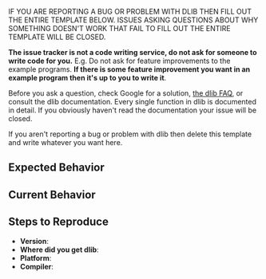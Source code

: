 IF YOU ARE REPORTING A BUG OR PROBLEM WITH DLIB THEN FILL OUT THE ENTIRE TEMPLATE BELOW.  ISSUES ASKING QUESTIONS ABOUT WHY SOMETHING DOESN'T WORK THAT FAIL TO FILL OUT THE ENTIRE TEMPLATE WILL BE CLOSED.

**The issue tracker is not a code writing service, do not ask for someone to write code for you.**  E.g. Do not ask for feature improvements to the example programs. **If there is some feature improvement you want in an example program then it's up to you to write it**.  

Before you ask a question, check Google for a solution, [the dlib FAQ](http://dlib.net/faq.html), or consult the dlib documentation.  Every single function in dlib is documented in detail.  If you obviously haven't read the documentation your issue will be closed.  

If you aren't reporting a bug or problem with dlib then delete this template and write whatever you want here.
 
<!-- ================================================================== -->
<!-- ==================  BUG/PROBLEM REPORT TEMPLATE ================== -->
<!-- ================================================================== -->


<!-- Delete the above instructions and then provide a general summary of the issue in the Title above.  Then fill out the template below.  FAILURE TO FILL OUT EVERY PART WILL RESULT IN YOUR ISSUE BEING CLOSED -->

## Expected Behavior
<!--- Tell us what should happen.  What were you doing?  What part of dlib are you using?  What do you think should happen? -->

## Current Behavior
<!--- Tell us what happens instead of the expected behavior.  If you get an error, include the entire error message in the bug report.  DO NOT POST SCREEN SHOTS.  Paste in the text instead.   If the issue is some kind of build problem, include the entire CMake output along with the error message. -->

## Steps to Reproduce
<!--- Provide an unambiguous set of steps to reproduce this problem. Include code to reproduce, if relevant -->



* **Version**: <!-- What version of dlib? -->
* **Where did you get dlib**: <!-- Did you get it from an official source like dlib.net, this github repo, or somewhere else? -->
* **Platform**: <!-- include something like `lsb_release -a` output, or if Windows, version and 32-bit or
  64-bit -->
* **Compiler**: <!-- What compiler are you using?  What version of that compiler? -->
